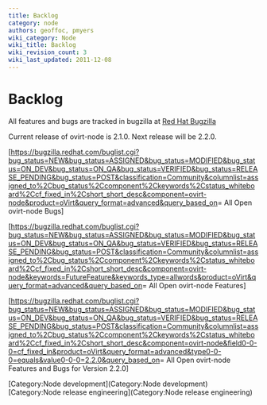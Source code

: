 ```yaml
---
title: Backlog
category: node
authors: geoffoc, pmyers
wiki_category: Node
wiki_title: Backlog
wiki_revision_count: 3
wiki_last_updated: 2011-12-08
---
```


# Backlog

All features and bugs are tracked in bugzilla at [Red Hat Bugzilla](http://bugzilla.redhat.com/)

Current release of ovirt-node is 2.1.0. Next release will be 2.2.0.

[<https://bugzilla.redhat.com/buglist.cgi?bug_status=NEW&bug_status=ASSIGNED&bug_status=MODIFIED&bug_status=ON_DEV&bug_status=ON_QA&bug_status=VERIFIED&bug_status=RELEASE_PENDING&bug_status=POST&classification=Community&columnlist=assigned_to%2Cbug_status%2Ccomponent%2Ckeywords%2Cstatus_whiteboard%2Ccf_fixed_in%2Cshort_short_desc&component=ovirt-node&product=oVirt&query_format=advanced&query_based_on>= All Open ovirt-node Bugs]

[<https://bugzilla.redhat.com/buglist.cgi?bug_status=NEW&bug_status=ASSIGNED&bug_status=MODIFIED&bug_status=ON_DEV&bug_status=ON_QA&bug_status=VERIFIED&bug_status=RELEASE_PENDING&bug_status=POST&classification=Community&columnlist=assigned_to%2Cbug_status%2Ccomponent%2Ckeywords%2Cstatus_whiteboard%2Ccf_fixed_in%2Cshort_short_desc&component=ovirt-node&keywords=FutureFeature&keywords_type=allwords&product=oVirt&query_format=advanced&query_based_on>= All Open ovirt-node Features]

[<https://bugzilla.redhat.com/buglist.cgi?bug_status=NEW&bug_status=ASSIGNED&bug_status=MODIFIED&bug_status=ON_DEV&bug_status=ON_QA&bug_status=VERIFIED&bug_status=RELEASE_PENDING&bug_status=POST&classification=Community&columnlist=assigned_to%2Cbug_status%2Ccomponent%2Ckeywords%2Cstatus_whiteboard%2Ccf_fixed_in%2Cshort_short_desc&component=ovirt-node&field0-0-0=cf_fixed_in&product=oVirt&query_format=advanced&type0-0-0=equals&value0-0-0=2.2.0&query_based_on>= All Open ovirt-node Features and Bugs for Version 2.2.0]

[Category:Node development](Category:Node development) [Category:Node release engineering](Category:Node release engineering)
